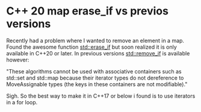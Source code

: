 # C++ 20 map erase_if vs previos versions 

Recently had a problem where I wanted to remove an element in a map. Found the awesome function [std::erase_if](https://en.cppreference.com/w/cpp/container/map/erase_if) but soon realized it is only available in C++20 or later. In previous versions [std::remove_if](https://en.cppreference.com/w/cpp/algorithm/remove) is available however:

"These algorithms cannot be used with associative containers such as std::set and std::map because their iterator types do not dereference to MoveAssignable types (the keys in these containers are not modifiable)."

Sigh. So the best way to make it in C++17 or below i found is to use iterators in a for loop.